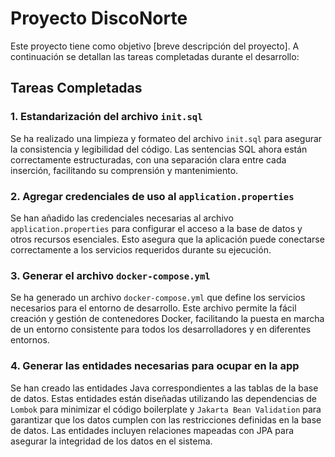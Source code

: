 # Proyecto DiscoNorte

Este proyecto tiene como objetivo [breve descripción del proyecto]. A continuación se detallan las tareas completadas durante el desarrollo:

## Tareas Completadas

### 1. Estandarización del archivo `init.sql`
Se ha realizado una limpieza y formateo del archivo `init.sql` para asegurar la consistencia y legibilidad del código. Las sentencias SQL ahora están correctamente estructuradas, con una separación clara entre cada inserción, facilitando su comprensión y mantenimiento.

### 2. Agregar credenciales de uso al `application.properties`
Se han añadido las credenciales necesarias al archivo `application.properties` para configurar el acceso a la base de datos y otros recursos esenciales. Esto asegura que la aplicación puede conectarse correctamente a los servicios requeridos durante su ejecución.

### 3. Generar el archivo `docker-compose.yml`
Se ha generado un archivo `docker-compose.yml` que define los servicios necesarios para el entorno de desarrollo. Este archivo permite la fácil creación y gestión de contenedores Docker, facilitando la puesta en marcha de un entorno consistente para todos los desarrolladores y en diferentes entornos.

### 4. Generar las entidades necesarias para ocupar en la app
Se han creado las entidades Java correspondientes a las tablas de la base de datos. Estas entidades están diseñadas utilizando las dependencias de `Lombok` para minimizar el código boilerplate y `Jakarta Bean Validation` para garantizar que los datos cumplen con las restricciones definidas en la base de datos. Las entidades incluyen relaciones mapeadas con JPA para asegurar la integridad de los datos en el sistema.
